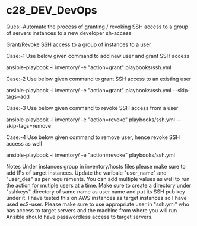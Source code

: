 # c28_DEV_DevOps
Ques:-Automate the process of granting / revoking SSH access to a group of servers instances to a new developer
sh-access

Grant/Revoke SSH access to a group of instances to a user

Case:-1
Use below given command to add new user and grant SSH access

ansible-playbook -i inventory/ -e "action=grant" playbooks/ssh.yml

Case:-2
Use below given command to grant SSH access to an existing user

ansible-playbook -i inventory/ -e "action=grant" playbooks/ssh.yml --skip-tags=add

Case:-3
Use below given command to revoke SSH access from a user

ansible-playbook -i inventory/ -e "action=revoke" playbooks/ssh.yml --skip-tags=remove

Case:-4
Use below given command to remove user, hence revoke SSH access as well

ansible-playbook -i inventory/ -e "action=revoke" playbooks/ssh.yml

Notes
Under instances group in inventory/hosts files please make sure to add IPs of target instances.
Update the varibale "user_name" and "user_des" as per requirements. You can add multiple values as well to run the action for mutiple users at a time.
Make sure to create a directory under "sshkeys" directory of same name as user name and put its SSH pub key under it.
I have tested this on AWS instances as target instances so I have used ec2-user. Please make sure to use appropriate user in "ssh.yml" who has access to target servers and the machine from where you will run Ansible should have passwordless access to target servers.
